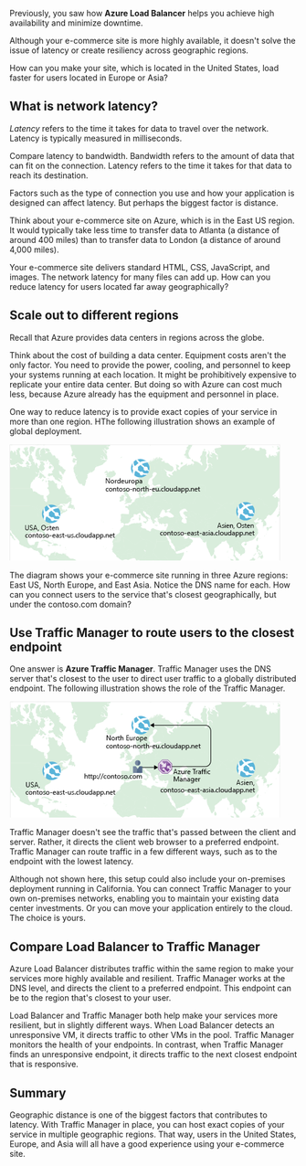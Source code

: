 Previously, you saw how **Azure Load Balancer** helps you achieve high availability and minimize downtime.

Although your e-commerce site is more highly available, it doesn't solve the issue of latency or create resiliency across geographic regions.

How can you make your site, which is located in the United States, load faster for users located in Europe or Asia?

## What is network latency?

_Latency_ refers to the time it takes for data to travel over the network. Latency is typically measured in milliseconds.

Compare latency to bandwidth. Bandwidth refers to the amount of data that can fit on the connection. Latency refers to the time it takes for that data to reach its destination.

Factors such as the type of connection you use and how your application is designed can affect latency. But perhaps the biggest factor is distance.

Think about your e-commerce site on Azure, which is in the East US region. It would typically take less time to transfer data to Atlanta (a distance of around 400 miles) than to transfer data to London (a distance of around 4,000 miles).

Your e-commerce site delivers standard HTML, CSS, JavaScript, and images. The network latency for many files can add up. How can you reduce latency for users located far away geographically?

## Scale out to different regions

Recall that Azure provides data centers in regions across the globe.

Think about the cost of building a data center. Equipment costs aren't the only factor. You need to provide the power, cooling, and personnel to keep your systems running at each location. It might be prohibitively expensive to replicate your entire data center. But doing so with Azure can cost much less, because Azure already has the equipment and personnel in place.

One way to reduce latency is to provide exact copies of your service in more than one region. HThe following illustration shows an example of global deployment.

![An illustration showing a world map with three Azure data centers highlighted. Each data center is labelled with a unique domain name.](../media/4-global-deployment.png)

The diagram shows your e-commerce site running in three Azure regions: East US, North Europe, and East Asia. Notice the DNS name for each. How can you connect users to the service that's closest geographically, but under the contoso.com domain?

## Use Traffic Manager to route users to the closest endpoint

One answer is **Azure Traffic Manager**. Traffic Manager uses the DNS server that's closest to the user to direct user traffic to a globally distributed endpoint. The following illustration shows the role of the Traffic Manager.

![An illustration showing Azure Traffic Manager routing a user request to the nearest data center. ](../media/4-traffic-manager.png)

Traffic Manager doesn't see the traffic that's passed between the client and server. Rather, it directs the client web browser to a preferred endpoint. Traffic Manager can route traffic in a few different ways, such as to the endpoint with the lowest latency.

Although not shown here, this setup could also include your on-premises deployment running in California. You can connect Traffic Manager to your own on-premises networks, enabling you to maintain your existing data center investments. Or you can move your application entirely to the cloud. The choice is yours.

## Compare Load Balancer to Traffic Manager

Azure Load Balancer distributes traffic within the same region to make your services more highly available and resilient. Traffic Manager works at the DNS level, and directs the client to a preferred endpoint. This endpoint can be to the region that's closest to your user.

Load Balancer and Traffic Manager both help make your services more resilient, but in slightly different ways. When Load Balancer detects an unresponsive VM, it directs traffic to other VMs in the pool. Traffic Manager monitors the health of your endpoints. In contrast, when Traffic Manager finds an unresponsive endpoint, it directs traffic to the next closest endpoint that is responsive.

## Summary

Geographic distance is one of the biggest factors that contributes to latency. With Traffic Manager in place, you can host exact copies of your service in multiple geographic regions. That way, users in the United States, Europe, and Asia will all have a good experience using your e-commerce site.
